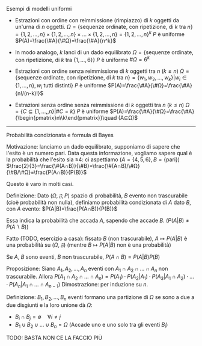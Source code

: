 Esempi di modelli uniformi
- Estrazioni con ordine con reimmissione (rimpiazzo) di $k$ oggetti da un'urna di $n$ oggetti.
  $Ω=\{\text{sequenze ordinate, con ripetizione, di }k\text{ tra }n\}=\{1,2,…,n\}×\{1,2,…,n\}×…×\{1,2,…,n\}=\{1,2,…,n\}^k$
  $P$ è uniforme
  $P(A)=\frac{\#A}{\#Ω}=\frac{\#A}{n^k}$
- In modo analogo, $k$ lanci di un dado equilibrato
  $Ω=\{\text{sequenze ordinate, con ripetizione, di }k\text{ tra }\{1,…,6\}\}$
  $P$ è uniforme
  $\#Ω=6^k$

- Estrazioni con ordine senza reimmissione di $k$ oggetti tra $n$ ($k≤n$)
  $Ω=\{\text{sequenze ordinate, con ripetizione, di }k\text{ tra }n\}=\{w_1,w_2,…,w_k\}|w_i∈\{1,…,n\},w_i \text{ tutti distinti}\}$
  $P$ è uniforme
  $P(A)=\frac{\#A}{\#Ω}=\frac{\#A}{n!/(n-k)!}$

- Estrazioni senza ordine senza reimmissione di $k$ oggetti tra $n$ ($k≤n$)
  $Ω=\{C⊆\{1,…,,n\}|\#C=k\}$
  $P$ è uniforme
    $P(A)=\frac{\#A}{\#Ω}=\frac{\#A}{\begin{pmatrix}n\\k\end{pmatrix}}\quad (A⊆Ω)$

---

Probabilità condizionata e formula di Bayes

Motivazione: lanciamo un dado equilibrato, supponiamo di sapere che l'esito è un numero pari.
Data questa informazione, vogliamo sapere qual è la probabilità che l'esito sia ≥4: ci aspettiamo $(A=\{4,5,6\},B=\{\text{pari}\})$
$\frac{2}{3}=\frac{\#(A∩B)}{\#B}=\frac{\#(A∩B)/\#Ω}{\#B/\#Ω}=\frac{P(A∩B)}{P(B)}$

Questo è varo in molti casi.

Definizione: Dato $(Ω,𝔉,P)$ spazio di probabilità, $B$ evento non trascurabile (cioè probabilità non nulla), definiamo probabilità condizionata di $A$ dato $B$, con $A$ evento:
$P(A|B)=\frac{P(A∩B)}{P(B)}$

Essa indica la probabilità che accada $A$, sapendo che accade $B$. ($P(A|B)≠P(A∖B)$)

Fatto (TODO, esercizio a casa): fissato $B$ (non trascurabile), $A↦P(A|B)$ è una probabilità su $(Ω,𝔉)$ (mentre $B↦P(A|B)$ non è una probabilità)

Se $A$, $B$ sono eventi, $B$ non trascurabile, $P(A∩B)=P(A|B)P(B)$

Proposizione: Siano $A_1,A_2,…,A_n$ eventi con $A_1∩A_2∩…∩A_n$ non trascurabile. Allora $P(A_1∩A_2∩…∩A_n)=P(A_1)·P(A_2|A_1)·P(A_3|A_1∩A_2)·…·P(A_n|A_1∩…∩A_{n-1})$
Dimostrazione: per induzione su $n$.

Definizione: $B_1,B_2,...,B_n$ eventi formano una partizione di $Ω$ se sono a due a due disgiunti e la loro unione dà $Ω$:
- $B_i∩B_j=∅\quad ∀i≠j$
- $B_1∪B_2∪...∪B_n=Ω$
(Accade uno e uno solo tra gli eventi $B_i$)

TODO: BASTA NON CE LA FACCIO PIÙ
